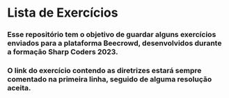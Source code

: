 # Lista de Exercícios
### Esse repositório tem o objetivo de guardar alguns exercícios enviados para a plataforma Beecrowd, desenvolvidos durante a formação Sharp Coders 2023.
### O link do exercício contendo as diretrizes estará sempre comentado na primeira linha, seguido de alguma resolução aceita.
